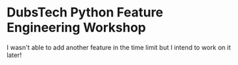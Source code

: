 # DubsTech Python Feature Engineering Workshop
I wasn't able to add another feature in the time limit but I intend to work on it later!
